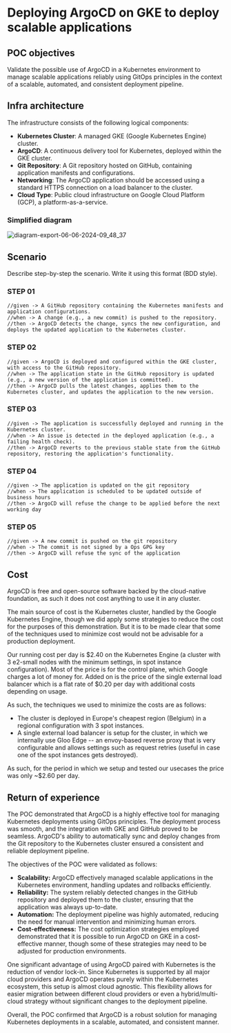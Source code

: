 # Deploying ArgoCD on GKE to deploy scalable applications

## POC objectives

Validate the possible use of ArgoCD in a Kubernetes environment to manage scalable applications reliably using GitOps principles in the context of a scalable, automated, and consistent deployment pipeline.

## Infra architecture

The infrastructure consists of the following logical components:

- **Kubernetes Cluster**: A managed GKE (Google Kubernetes Engine) cluster.
- **ArgoCD**: A continuous delivery tool for Kubernetes, deployed within the GKE cluster.
- **Git Repository**: A Git repository hosted on GitHub, containing application manifests and configurations.
- **Networking**: The ArgoCD application should be accessed using a standard HTTPS connection on a load balancer to the cluster.
- **Cloud Type**: Public cloud infrastructure on Google Cloud Platform (GCP), a platform-as-a-service.

### Simplified diagram

![diagram-export-06-06-2024-09_48_37](https://github.com/heig-lherman/cld/assets/21953109/2e8ef220-1fa1-4f57-9e72-0ea969d01838)

## Scenario

Describe step-by-step the scenario. Write it using this format (BDD style).

### STEP 01

```
//given -> A GitHub repository containing the Kubernetes manifests and application configurations.
//when -> A change (e.g., a new commit) is pushed to the repository.
//then -> ArgoCD detects the change, syncs the new configuration, and deploys the updated application to the Kubernetes cluster.
```

### STEP 02

```
//given -> ArgoCD is deployed and configured within the GKE cluster, with access to the GitHub repository.
//when -> The application state in the GitHub repository is updated (e.g., a new version of the application is committed).
//then -> ArgoCD pulls the latest changes, applies them to the Kubernetes cluster, and updates the application to the new version.
```

### STEP 03

```
//given -> The application is successfully deployed and running in the Kubernetes cluster.
//when -> An issue is detected in the deployed application (e.g., a failing health check).
//then -> ArgoCD reverts to the previous stable state from the GitHub repository, restoring the application's functionality.
```

### STEP 04

```
//given -> The application is updated on the git repository 
//when -> The application is scheduled to be updated outside of business hours
//then -> ArgoCD will refuse the change to be applied before the next working day
```

### STEP 05

```
//given -> A new commit is pushed on the git repository
//when -> The commit is not signed by a Ops GPG key
//then -> ArgoCD will refuse the sync of the application
```

## Cost

ArgoCD is free and open-source software backed by the cloud-native foundation, as such it does not cost anything to use it in any cluster.

The main source of cost is the Kubernetes cluster, handled by the Google Kubernetes Engine, though we did apply some strategies to reduce the cost for the purposes of this demonstration.
But it is to be made clear that some of the techniques used to minimize cost would not be advisable for a production deployment.

Our running cost per day is $2.40 on the Kubernetes Engine (a cluster with 3 e2-small nodes with the minimum settings, in spot instance configuration).
Most of the price is for the control plane, which Google charges a lot of money for.
Added on is the price of the single external load balancer which is a flat rate of $0.20 per day with additional costs depending on usage.

As such, the techniques we used to minimize the costs are as follows:

- The cluster is deployed in Europe's cheapest region (Belgium) in a regional configuration with 3 spot instances.
- A single external load balancer is setup for the cluster, in which we internally use Gloo Edge -- an envoy-based reverse proxy that is very configurable and allows settings such as request retries (useful in case one of the spot instances gets destroyed).

As such, for the period in which we setup and tested our usecases the price was only ~$2.60 per day.

## Return of experience

The POC demonstrated that ArgoCD is a highly effective tool for managing Kubernetes deployments using GitOps principles. The deployment process was smooth, and the integration with GKE and GitHub proved to be seamless. ArgoCD's ability to automatically sync and deploy changes from the Git repository to the Kubernetes cluster ensured a consistent and reliable deployment pipeline.

The objectives of the POC were validated as follows:
- **Scalability:** ArgoCD effectively managed scalable applications in the Kubernetes environment, handling updates and rollbacks efficiently.
- **Reliability:** The system reliably detected changes in the GitHub repository and deployed them to the cluster, ensuring that the application was always up-to-date.
- **Automation:** The deployment pipeline was highly automated, reducing the need for manual intervention and minimizing human errors.
- **Cost-effectiveness:** The cost optimization strategies employed demonstrated that it is possible to run ArgoCD on GKE in a cost-effective manner, though some of these strategies may need to be adjusted for production environments.

One significant advantage of using ArgoCD paired with Kubernetes is the reduction of vendor lock-in. Since Kubernetes is supported by all major cloud providers and ArgoCD operates purely within the Kubernetes ecosystem, this setup is almost cloud agnostic. This flexibility allows for easier migration between different cloud providers or even a hybrid/multi-cloud strategy without significant changes to the deployment pipeline.

Overall, the POC confirmed that ArgoCD is a robust solution for managing Kubernetes deployments in a scalable, automated, and consistent manner.
